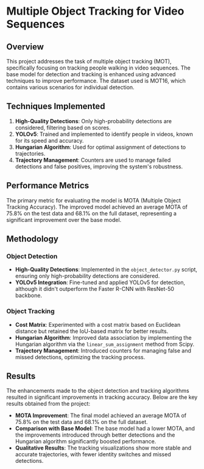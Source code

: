 # Multiple Object Tracking for Video Sequences

## Overview

This project addresses the task of multiple object tracking (MOT), specifically focusing on tracking people walking in video sequences. The base model for detection and tracking is enhanced using advanced techniques to improve performance. The dataset used is MOT16, which contains various scenarios for individual detection.

## Techniques Implemented

1. **High-Quality Detections**: Only high-probability detections are considered, filtering based on scores.
2. **YOLOv5**: Trained and implemented to identify people in videos, known for its speed and accuracy.
3. **Hungarian Algorithm**: Used for optimal assignment of detections to trajectories.
4. **Trajectory Management**: Counters are used to manage failed detections and false positives, improving the system's robustness.

## Performance Metrics

The primary metric for evaluating the model is MOTA (Multiple Object Tracking Accuracy). The improved model achieved an average MOTA of 75.8% on the test data and 68.1% on the full dataset, representing a significant improvement over the base model.

## Methodology

### Object Detection

- **High-Quality Detections**: Implemented in the `object_detector.py` script, ensuring only high-probability detections are considered.
- **YOLOv5 Integration**: Fine-tuned and applied YOLOv5 for detection, although it didn't outperform the Faster R-CNN with ResNet-50 backbone.

### Object Tracking

- **Cost Matrix**: Experimented with a cost matrix based on Euclidean distance but retained the IoU-based matrix for better results.
- **Hungarian Algorithm**: Improved data association by implementing the Hungarian algorithm via the `linear_sum_assignment` method from Scipy.
- **Trajectory Management**: Introduced counters for managing false and missed detections, optimizing the tracking process.

## Results

The enhancements made to the object detection and tracking algorithms resulted in significant improvements in tracking accuracy. Below are the key results obtained from the project:

- **MOTA Improvement**: The final model achieved an average MOTA of 75.8% on the test data and 68.1% on the full dataset.
- **Comparison with Base Model**: The base model had a lower MOTA, and the improvements introduced through better detections and the Hungarian algorithm significantly boosted performance.
- **Qualitative Results**: The tracking visualizations show more stable and accurate trajectories, with fewer identity switches and missed detections.
